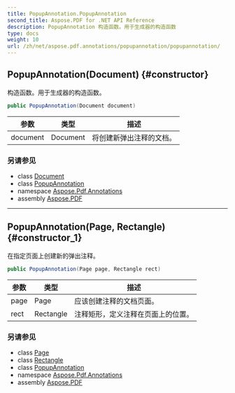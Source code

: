 ```yaml
---
title: PopupAnnotation.PopupAnnotation
second_title: Aspose.PDF for .NET API Reference
description: PopupAnnotation 构造函数。用于生成器的构造函数
type: docs
weight: 10
url: /zh/net/aspose.pdf.annotations/popupannotation/popupannotation/
---
```

## PopupAnnotation(Document) {#constructor}

构造函数。用于生成器的构造函数。

```csharp
public PopupAnnotation(Document document)
```

| 参数 | 类型 | 描述 |
| --- | --- | --- |
| document | Document | 将创建新弹出注释的文档。 |

### 另请参见

* class [Document](../../../aspose.pdf/document/)
* class [PopupAnnotation](../)
* namespace [Aspose.Pdf.Annotations](../../../aspose.pdf.annotations/)
* assembly [Aspose.PDF](../../../)

---

## PopupAnnotation(Page, Rectangle) {#constructor_1}

在指定页面上创建新的弹出注释。

```csharp
public PopupAnnotation(Page page, Rectangle rect)
```

| 参数 | 类型 | 描述 |
| --- | --- | --- |
| page | Page | 应该创建注释的文档页面。 |
| rect | Rectangle | 注释矩形，定义注释在页面上的位置。 |

### 另请参见

* class [Page](../../../aspose.pdf/page/)
* class [Rectangle](../../../aspose.pdf/rectangle/)
* class [PopupAnnotation](../)
* namespace [Aspose.Pdf.Annotations](../../../aspose.pdf.annotations/)
* assembly [Aspose.PDF](../../../)